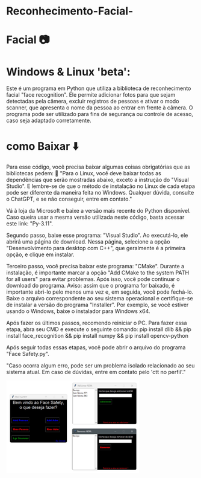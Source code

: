 # Reconhecimento-Facial-

 # Facial 📷 

#  Windows & Linux 'beta':

Este é um programa em Python que utiliza a biblioteca de reconhecimento facial "face recognition". Ele permite adicionar fotos para que sejam detectadas pela câmera, excluir registros de pessoas e ativar o modo scanner, que apresenta o nome da pessoa ao entrar em frente à câmera. O programa pode ser utilizado para fins de segurança ou controle de acesso, caso seja adaptado corretamente.

# como Baixar ⬇️
Para esse código, você precisa baixar algumas coisas obrigatórias que as bibliotecas pedem:
📢 "Para o Linux, você deve baixar todas as dependências que serão mostradas abaixo, exceto a instrução do "Visual Studio". E lembre-se de que o método de instalação no Linux de cada etapa pode ser diferente da maneira feita no Windows. Qualquer dúvida, consulte o ChatGPT, e se não conseguir, entre em contato."

Vá à loja da Microsoft e baixe a versão mais recente do Python disponível. Caso queira usar a mesma versão utilizada neste código, basta acessar este link: "Py-3.11".

Segundo passo, baixe esse programa: "Visual Studio". Ao executá-lo, ele abrirá uma página de download. Nessa página, selecione a opção "Desenvolvimento para desktop com C++", que geralmente é a primeira opção, e clique em instalar.

Terceiro passo, você precisa baixar este programa: "CMake". Durante a instalação, é importante marcar a opção "Add CMake to the system PATH for all users" para evitar problemas. Após isso, você pode continuar o download do programa. Aviso: assim que o programa for baixado, é importante abri-lo pelo menos uma vez e, em seguida, você pode fechá-lo. Baixe o arquivo correspondente ao seu sistema operacional e certifique-se de instalar a versão do programa "Installer". Por exemplo, se você estiver usando o Windows, baixe o instalador para Windows x64.

Após fazer os últimos passos, recomendo reiniciar o PC. Para fazer essa etapa, abra seu CMD e execute o seguinte comando: pip install dlib && pip install face_recognition && pip install numpy && pip install opencv-python

Após seguir todas essas etapas, você pode abrir o arquivo do programa "Face Safety.py".

"Caso ocorra algum erro, pode ser um problema isolado relacionado ao seu sistema atual. Em caso de dúvidas, entre em contato pelo 'ctt no perfil'."

<img src="https://github.com/Lucasbarbosa332/Reconhecimento-Facial-/blob/main/Indentificador%20facial/facial/Fotos/4.5-ADMs.jpg?raw=true" width="70%" alt="Clothing GIF">

